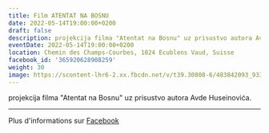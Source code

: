 ```yaml
---
title: Film ATENTAT NA BOSNU
date: 2022-05-14T19:00:00+0200
draft: false
description: projekcija filma "Atentat na Bosnu" uz prisustvo autora Avde Huseinovića.
eventDate: 2022-05-14T19:00:00+0200
location: Chemin des Champs-Courbes, 1024 Ecublens Vaud, Suisse
facebook_id: '365920628908259'
weight: 30
image: https://scontent-lhr6-2.xx.fbcdn.net/v/t39.30808-6/483842093_9330013443761058_8599832410174975788_n.jpg?_nc_cat=104&ccb=1-7&_nc_sid=9e60e4&_nc_ohc=1QPazP1H4QUQ7kNvwH8BjjB&_nc_oc=AdmiyqjP1T03FsQghDSK_f_W7GWfG4GhNHqXu1gDcokGKY41L3vr_LwmF9JOaYn4xbE&_nc_zt=23&_nc_ht=scontent-lhr6-2.xx&edm=ABTKTjYEAAAA&_nc_gid=48VkCIOGktcQYMGfyiM6mw&oh=00_AfLB9_GJeY5rW7pTkt1JYmX3gfTY7aQt4T8MvGZMruuaPA&oe=683D94D3
---
```


projekcija filma "Atentat na Bosnu" uz prisustvo autora Avde Huseinovića.

---

Plus d'informations sur [Facebook](https://facebook.com/events/365920628908259)